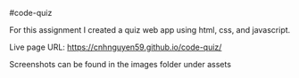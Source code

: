 #code-quiz

For this assignment I created a quiz web app using html, css, and javascript.

Live page URL: https://cnhnguyen59.github.io/code-quiz/

Screenshots can be found in the images folder under assets
